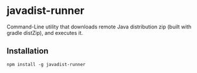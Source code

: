 # javadist-runner
Command-Line utility that downloads remote Java distribution zip (built with gradle distZip), and executes it.

## Installation
```
npm install -g javadist-runner
```
